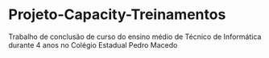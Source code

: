 # Projeto-Capacity-Treinamentos
Trabalho de conclusão de curso do ensino médio de Técnico de Informática durante 4 anos no Colégio Estadual Pedro Macedo
